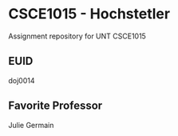 # CSCE1015 - Hochstetler
Assignment repository for UNT CSCE1015
## EUID
doj0014
## Favorite Professor
Julie Germain
